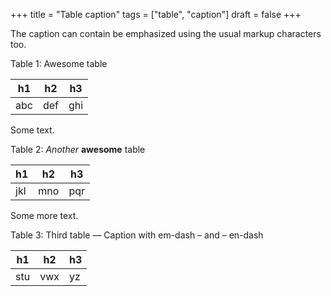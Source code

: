 +++
title = "Table caption"
tags = ["table", "caption"]
draft = false
+++

The caption can contain be emphasized using the usual markup
characters too.

<div class="table-caption">
  <span class="table-number">Table 1:</span>
  Awesome table
</div>

| h1  | h2  | h3  |
|-----|-----|-----|
| abc | def | ghi |

Some text.

<div class="table-caption">
  <span class="table-number">Table 2:</span>
  <i>Another</i> <b>awesome</b> table
</div>

| h1  | h2  | h3  |
|-----|-----|-----|
| jkl | mno | pqr |

Some more text.

<div class="table-caption">
  <span class="table-number">Table 3:</span>
  <span class="underline">Third</span> table &#x2014; Caption with em-dash &#x2013; and &#x2013; en-dash
</div>

| h1  | h2  | h3 |
|-----|-----|----|
| stu | vwx | yz |

